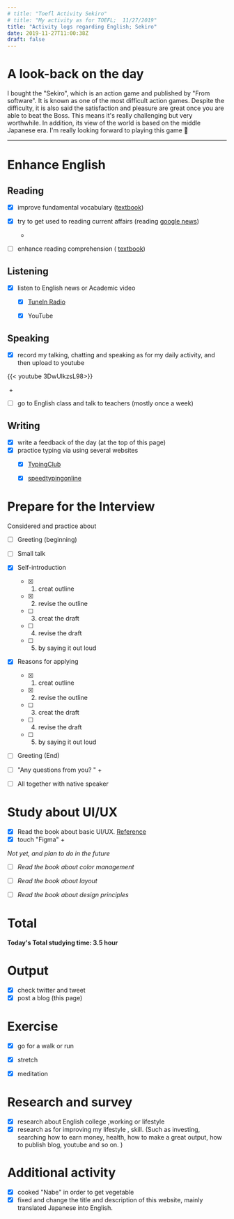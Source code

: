 ```yaml
---
# title: "Toefl Activity Sekiro"
# title: "My activity as for TOEFL;  11/27/2019"
title: "Activity logs regarding English; Sekiro"
date: 2019-11-27T11:00:38Z
draft: false
---
```


# A look-back on the day

I bought the "Sekiro", which is an action game and published by "From software". It is known as one of the most difficult action games. Despite the difficulty, it is also said the satisfaction and pleasure are great once you are able to beat the Boss. This means it's really challenging but very worthwhile. In addition, its view of the world is based on the middle Japanese era. I'm really looking forward to playing this game 🤪













---



# Enhance English

## Reading

- [x] improve fundamental vocabulary ([textbook](https://www.amazon.co.jp/dp/4010941855/))
- [x] try to get used to reading current affairs (reading [google news](https://news.google.com/))

  +

- [ ] enhance reading  comprehension ( [textbook](https://www.amazon.co.jp/dp/4010323310/))



## Listening

- [x] listen to English news or Academic video 
  - [x] [TuneIn Radio](https://tunein.com)
  - [x] YouTube



## Speaking

- [x] record my talking, chatting and speaking as for my daily activity, and then upload to youtube

{{< youtube 3DwUlkzsL98>}}

​	+

- [ ] go to English class and talk to teachers (mostly once a week)

  


## Writing

- [x] write a feedback of the day (at the top of this page)
- [x] practice typing via using several websites
  - [x] [TypingClub](https://www.typingclub.com)
  - [x] [speedtypingonline](https://www.speedtypingonline.com/games/type-the-alphabet.php)







# Prepare for the Interview

Considered and practice about

- [ ] Greeting (beginning)
- [ ] Small talk
- [x] Self-introduction
  - [x] 1. creat  outline
  - [x] 2. revise the outline
  - [ ] 3. creat the draft 
  - [ ] 4. revise the draft
  - [ ] 5. by saying it out loud
- [x] Reasons for applying
  - [x] 1. creat  outline
  - [x] 2. revise the outline
  - [ ] 3. creat the draft 
  - [ ] 4. revise the draft
  - [ ] 5. by saying it out loud
- [ ] Greeting (End)
- [ ] "Any questions from you? "
  +
- [ ] All together with native speaker



# Study about UI/UX

- [x] Read the book about basic UI/UX. [Reference](https://www.amazon.co.jp/dp/B07PQF8TBW/)
- [x] touch "Figma"
  +

*Not yet, and plan to do in the future*

- [ ] *Read the book about color management*
- [ ] *Read the book about layout*
- [ ] *Read the book about design principles*



# Total

**Today's Total studying time:    3.5  hour**



# Output

- [x] check twitter and tweet 
- [x] post a blog (this page)

# Exercise

- [x] go for a walk or run

- [x] stretch

- [x] meditation


# Research and survey

- [x] research about English college ,working or lifestyle
- [x] research as for improving my lifestyle , skill. (Such as investing, searching how to earn money, health, how to make a great output, how to publish blog, youtube and so on. )

# Additional activity

- [x] cooked "Nabe" in order to get vegetable
- [x] fixed and change the title and description of this website, mainly translated Japanese into English.